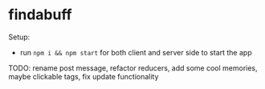 # findabuff
Setup:
- run ```npm i && npm start``` for both client and server side to start the app

TODO: rename post message, refactor reducers, add some cool memories, maybe clickable tags, fix update functionality